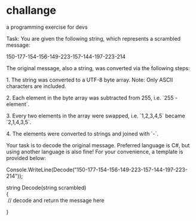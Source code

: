 # challange

a programming exercise for devs

Task: You are given the following string, which represents a scrambled message:

150-177-154-156-149-223-157-144-197-223-214

The original message, also a string, was converted via the following steps:

1\. The string was converted to a UTF-8 byte array. Note: Only ASCII characters are included.

2\. Each element in the byte array was subtracted from 255, i.e. \`255 - element\`.

3\. Every two elements in the array were swapped, i.e. \`1,2,3,4,5\` became \`2,1,4,3,5\`.

4\. The elements were converted to strings and joined with \`-\`.

Your task is to decode the original message. Preferred language is C#, but using another language is also fine! For your convenience, a template is provided below:

Console.WriteLine(Decode("150-177-154-156-149-223-157-144-197-223-214"));

string Decode(string scrambled)  
{  
 // decode and return the message here  
  
}
